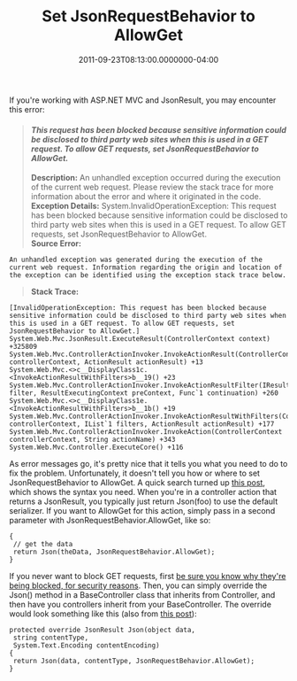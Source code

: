 ﻿---
title: Set JsonRequestBehavior to AllowGet
date: "2011-09-23T08:13:00.0000000-04:00"
description: "If you're working with ASP.NET MVC and JsonResult, you may encounter this error: This request has been blocked because sensitive information could be disclosed to third-party web sites when this is used in a GET request. To allow GET requests, set JsonRequestBehavior to AllowGet."
featuredImage: /img/error-261887_1280.jpg
---

If you're working with ASP.NET MVC and JsonResult, you may encounter this error:

> #### *This request has been blocked because sensitive information could be disclosed to third party web sites when this is used in a GET request. To allow GET requests, set JsonRequestBehavior to AllowGet.*
>
> **Description:** An unhandled exception occurred during the execution of the current web request. Please review the stack trace for more information about the error and where it originated in the code.\
> **Exception Details:** System.InvalidOperationException: This request has been blocked because sensitive information could be disclosed to third party web sites when this is used in a GET request. To allow GET requests, set JsonRequestBehavior to AllowGet.\
> **Source Error:**

```
An unhandled exception was generated during the execution of the current web request. Information regarding the origin and location of the exception can be identified using the exception stack trace below.
```

> **Stack Trace:**

```
[InvalidOperationException: This request has been blocked because sensitive information could be disclosed to third party web sites when this is used in a GET request. To allow GET requests, set JsonRequestBehavior to AllowGet.]
System.Web.Mvc.JsonResult.ExecuteResult(ControllerContext context) +325809
System.Web.Mvc.ControllerActionInvoker.InvokeActionResult(ControllerContext controllerContext, ActionResult actionResult) +13
System.Web.Mvc.<>c__DisplayClass1c.<InvokeActionResultWithFilters>b__19() +23
System.Web.Mvc.ControllerActionInvoker.InvokeActionResultFilter(IResultFilter filter, ResultExecutingContext preContext, Func`1 continuation) +260
System.Web.Mvc.<>c__DisplayClass1e.<InvokeActionResultWithFilters>b__1b() +19
System.Web.Mvc.ControllerActionInvoker.InvokeActionResultWithFilters(ControllerContext controllerContext, IList`1 filters, ActionResult actionResult) +177
System.Web.Mvc.ControllerActionInvoker.InvokeAction(ControllerContext controllerContext, String actionName) +343
System.Web.Mvc.Controller.ExecuteCore() +116
```


As error messages go, it's pretty nice that it tells you what you need to do to fix the problem. Unfortunately, it doesn't tell you how or where to set JsonRequestBehavior to AllowGet. A quick search turned up [this post](http://stackoverflow.com/questions/1663221/asp-net-mvc-2-0-jsonrequestbehavior-global-setting), which shows the syntax you need. When you're in a controller action that returns a JsonResult, you typically just return Json(foo) to use the default serializer. If you want to AllowGet for this action, simply pass in a second parameter with JsonRequestBehavior.AllowGet, like so:


```
{
 // get the data
 return Json(theData, JsonRequestBehavior.AllowGet);
}
```


If you never want to block GET requests, first [be sure you know why they're being blocked, for security reasons](http://haacked.com/archive/2009/06/25/json-hijacking.aspx). Then, you can simply override the Json() method in a BaseController class that inherits from Controller, and then have you controllers inherit from your BaseController. The override would look something like this (also from [this post](http://stackoverflow.com/questions/1663221/asp-net-mvc-2-0-jsonrequestbehavior-global-setting)):


```
protected override JsonResult Json(object data,
 string contentType,
 System.Text.Encoding contentEncoding)
{
 return Json(data, contentType, JsonRequestBehavior.AllowGet);
}
```

